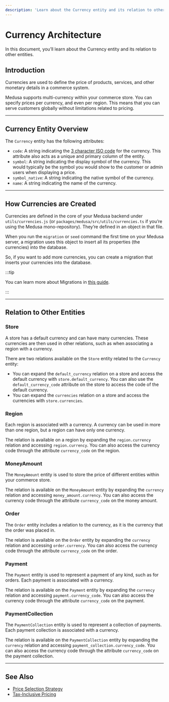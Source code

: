 ```yaml
---
description: 'Learn about the Currency entity and its relation to other entities. Currencies are used to define the price of products, services, and other monetary details in a commerce system.'
---
```


# Currency Architecture

In this document, you’ll learn about the Currency entity and its relation to other entities.

## Introduction

Currencies are used to define the price of products, services, and other monetary details in a commerce system.

Medusa supports multi-currency within your commerce store. You can specify prices per currency, and even per region. This means that you can serve customers globally without limitations related to pricing.

---

## Currency Entity Overview

The `Currency` entity has the following attributes:

- `code`: A string indicating the [3 character ISO code](https://en.wikipedia.org/wiki/ISO_4217#Active_codes) for the currency. This attribute also acts as a unique and primary column of the entity.
- `symbol`: A string indicating the display symbol of the currency. This would typically be the symbol you would show to the customer or admin users when displaying a price.
- `symbol_native`: A string indicating the native symbol of the currency.
- `name`: A string indicating the name of the currency.

---

## How Currencies are Created

Currencies are defined in the core of your Medusa backend under `utils/currencies.js` (or `packages/medusa/src/utils/currencies.ts` if you’re using the Medusa mono-repository). They’re defined in an object in that file.

When you run the `migration` or `seed` command the first time on your Medusa server, a migration uses this object to insert all its properties (the currencies) into the database.

So, if you want to add more currencies, you can create a migration that inserts your currencies into the database.

:::tip

You can learn more about Migrations in [this guide](../../development/entities/migrations/overview.mdx).

:::

---

## Relation to Other Entities

### Store

A store has a default currency and can have many currencies. These currencies are then used in other relations, such as when associating a region with a currency.

There are two relations available on the `Store` entity related to the `Currency` entity:

- You can expand the `default_currency` relation on a store and access the default currency with `store.default_currency`. You can also use the `default_currency_code` attribute on the store to access the code of the default currency.
- You can expand the `currencies` relation on a store and access the currencies with `store.currencies`.

### Region

Each region is associated with a currency. A currency can be used in more than one region, but a region can have only one currency.

The relation is available on a region by expanding the `region.currency` relation and accessing `region.currency`. You can also access the currency code through the attribute `currency_code` on the region.

### MoneyAmount

The `MoneyAmount` entity is used to store the price of different entities within your commerce store.

The relation is available on the `MoneyAmount` entity by expanding the `currency` relation and accessing `money_amount.currency`. You can also access the currency code through the attribute `currency_code` on the money amount.

### Order

The `Order` entity includes a relation to the currency, as it is the currency that the order was placed in.

The relation is available on the `Order` entity by expanding the `currency` relation and accessing `order.currency`. You can also access the currency code through the attribute `currency_code` on the order.

### Payment

The `Payment` entity is used to represent a payment of any kind, such as for orders. Each payment is associated with a currency.

The relation is available on the `Payment` entity by expanding the `currency` relation and accessing `payment.currency_code`. You can also access the currency code through the attribute `currency_code` on the payment.

### PaymentCollection

The `PaymentCollection` entity is used to represent a collection of payments. Each payment collection is associated with a currency.

The relation is available on the `PaymentCollection` entity by expanding the `currency` relation and accessing `payment_collection.currency_code`. You can also access the currency code through the attribute `currency_code` on the payment collection.

---

## See Also

- [Price Selection Strategy](../price-lists/price-selection-strategy.md)
- [Tax-Inclusive Pricing](../taxes/inclusive-pricing.md)
